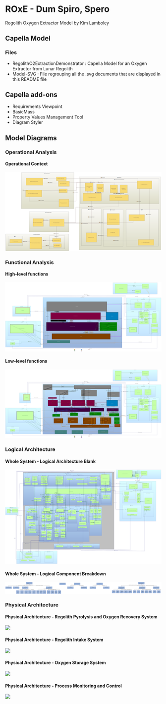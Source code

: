 # ROxE - Dum Spiro, Spero
Regolith Oxygen Extractor Model by Kim Lamboley

## Capella Model

### Files

 * RegolithO2ExtractionDemonstrator : Capella Model for an Oxygen Extractor from Lunar Regolith
 * Model-SVG : File regrouping all the .svg documents that are displayed in this README file

## Capella add-ons

* Requirements Viewpoint
* BasicMass
* Property Values Management Tool
* Diagram Styler

## Model Diagrams

### Operational Analysis
#### Operational Context
<img src="./Model-SVG/OA/OAB.svg">

### Functional Analysis
#### High-level functions
<img src="./Model-SVG/SA/SAB_HLF.svg">

#### Low-level functions
<img src="./Model-SVG/SA/SAB_LLF.svg">

### Logical Architecture
#### Whole System - Logical Architecture Blank
<img src="./Model-SVG/LA/LAB-Logical System.svg">

#### Whole System - Logical Component Breakdown
<img src="./Model-SVG/LA/LCBD-Logical System.svg">

### Physical Architecture
#### Physical Architecture - Regolith Pyrolysis and Oxygen Recovery System
<img src="./Model-SVG/LA/PAB-RPORS.svg">

#### Physical Architecture - Regolith Intake System
<img src="./Model-SVG/LA/PAB-RIS.svg">


#### Physical Architecture - Oxygen Storage System
<img src="./Model-SVG/LA/PAB-OSS.svg">

#### Physical Architecture - Process Monitoring and Control
<img src="./Model-SVG/LA/PAB-PMC.svg">
